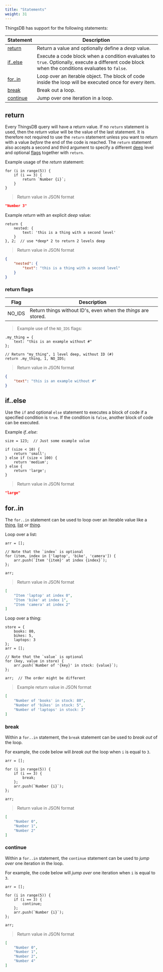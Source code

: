 ```yaml
---
title: "Statements"
weight: 31
---
```


ThingsDB has support for the following statements:

Statement  | Description
---------- | -----------
[return](#return)     | Return a value and optionally define a *deep* value.
[if..else](#ifelse)   | Execute a code block when a condition evaluates to `true`. Optionally, execute a different code block when the conditions evaluates to `false`.
[for..in](#forin)     | Loop over an iterable object. The block of code inside the loop will be executed once for every item.
[break](#break)       | Break out a loop.
[continue](#continue) | Jump over one iteration in a loop.


## return

Every ThingsDB query will have a return value. If no `return` statement is used, then the *return value* will be the value of the last statement.
It is therefore not required to use the `return` statement unless you want to return with a value *before* the end of the code is reached. The `return` statement also accepts a second and third argument to specify a different [deep](../../collection-api/deep) level and optional [flags](#return-flags) together with `return`.

Example usage of the *return* statement:

```thingsdb,json_response
for (i in range(5)) {
    if (i == 3) {
        return `Number {i}`;
    }
}
```

> Return value in JSON format

```json
"Number 3"
```

Example *return* with an explicit *deep* value:

```thingsdb,json_response
return {
    nested: {
        text: 'this is a thing with a second level'
    }
}, 2;  // use *deep* 2 to return 2 levels deep
```

> Return value in JSON format

```json
{
    "nested": {
        "text": "this is a thing with a second level"
    }
}
```

### return flags

Flag   | Description
------ | -----------
NO_IDS | Return things without ID's, even when the _things_ are stored.

> Example use of the `NO_IDS` flags:

```thingsdb,json_response
.my_thing = {
    text: "this is an example without #"
};

// Return "my_thing", 1 level deep, without ID (#)
return .my_thing, 1, NO_IDS;
```

> Return value in JSON format

```json
{
    "text": "this is an example without #"
}
```

## if..else

Use the `if` and optional `else` statement to executes a block of code if a specified condition is `true`. If the condition is `false`, another block of code can be executed.

Example *if..else*:

```thingsdb,json_response
size = 123;  // Just some example value

if (size < 10) {
    return 'small';
} else if (size < 100) {
    return 'medium';
} else {
    return 'large';
}
```

> Return value in JSON format

```json
"large"
```

## for..in

The `for..in` statement can be used to loop over an iterable value like a [thing](../../data-types/thing), [list](../../data-types/list) or [thing](../../data-types/set).

Loop over a list:

```thingsdb,json_response
arr = [];

// Note that the `index` is optional
for (item, index in ['laptop', 'bike', 'camera']) {
    arr.push(`Item '{item}' at index {index}`);
};

arr;
```

> Return value in JSON format

```json
[
    "Item 'laptop' at index 0",
    "Item 'bike' at index 1",
    "Item 'camera' at index 2"
]
```

Loop over a thing:

```thingsdb,json_response
store = {
    books: 80,
    bikes: 5,
    laptops: 3
};
arr = [];

// Note that the `value` is optional
for (key, value in store) {
    arr.push(`Number of '{key}' in stock: {value}`);
};

arr;  // The order might be different
```

> Example return value in JSON format

```json
[
    "Number of 'books' in stock: 80",
    "Number of 'bikes' in stock: 5",
    "Number of 'laptops' in stock: 3"
]
```

### break

Within a `for..in` statement, the `break` statement can be used to *break out* of the loop.

For example, the code below will *break out* the loop when `i` is equal to `3`.

```thingsdb,json_response
arr = [];

for (i in range(5)) {
    if (i == 3) {
        break;
    };
    arr.push(`Number {i}`);
};

arr;
```

> Return value in JSON format

```json
[
    "Number 0",
    "Number 1",
    "Number 2"
]
```

### continue

Within a `for..in` statement, the `continue` statement can be used to *jump over* one iteration in the loop.

For example, the code below will *jump over* one iteration when `i` is equal to `3`.

```thingsdb,json_response
arr = [];

for (i in range(5)) {
    if (i == 3) {
        continue;
    };
    arr.push(`Number {i}`);
};

arr;
```

> Return value in JSON format

```json
[
    "Number 0",
    "Number 1",
    "Number 2",
    "Number 4"
]
```